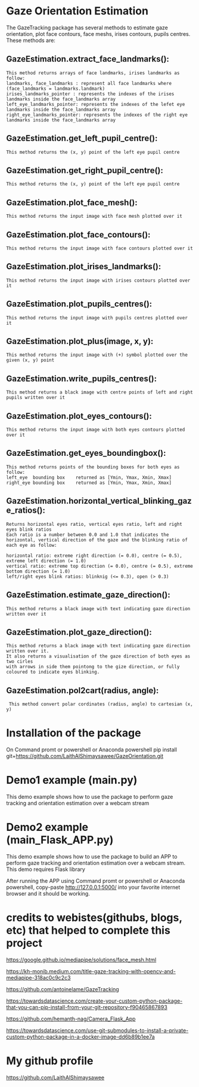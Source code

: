 
#                      Gaze Orientation Estimation

The GazeTracking package has several methods to estimate gaze orientation, 
plot face contours, face meshs, irises contours, pupils centres. These methods are:


## GazeEstimation.extract_face_landmarks(): 
    This method returns arrays of face landmarks, irises landmarks as follow:
    landmarks, face_landmarks : represent all face landmarks where (face_landmarks = landmarks.landmark)
    irises_landmarks_pointer : represents the indexes of the irises landmarks inside the face_landmarks array
    left_eye_landmarks_pointer: represents the indexes of the lefet eye landmarks inside the face_landmarks array
    right_eye_landmarks_pointer: represents the indexes of the right eye landmarks inside the face_landmarks array

##  GazeEstimation.get_left_pupil_centre():
    This method returns the (x, y) point of the left eye pupil centre
      
## GazeEstimation.get_right_pupil_centre(): 
    This method returns the (x, y) point of the left eye pupil centre

## GazeEstimation.plot_face_mesh():    
    This method returns the input image with face mesh plotted over it

## GazeEstimation.plot_face_contours():    
    This method returns the input image with face contours plotted over it

## GazeEstimation.plot_irises_landmarks():    
    This method returns the input image with irises contours plotted over it

## GazeEstimation.plot_pupils_centres():    
    This method returns the input image with pupils centres plotted over it

## GazeEstimation.plot_plus(image, x, y):       
    This method returns the input image with (+) symbol plotted over the given (x, y) point

## GazeEstimation.write_pupils_centres():
    This method returns a black image with centre points of left and right pupils written over it

## GazeEstimation.plot_eyes_contours():    
    This method returns the input image with both eyes contours plotted over it

## GazeEstimation.get_eyes_boundingbox():    
    This method returns points of the bounding boxes for both eyes as follow:
    left_eye  bounding box    returned as [Ymin, Ymax, Xmin, Xmax]
    right_eye bounding box    returned as [Ymin, Ymax, Xmin, Xmax]
 
## GazeEstimation.horizontal_vertical_blinking_gaze_ratios():
    Returns horizontal eyes ratio, vertical eyes ratio, left and right eyes blink ratios
    Each ratio is a number between 0.0 and 1.0 that indicates the
    horizontal, vertical direction of the gaze and the blinking ratio of each eye as follow:

    horizontal ratio: extreme right direction (= 0.0), centre (= 0.5), extreme left direction (= 1.0)
    vertical ratio: extreme top direction (= 0.0), centre (= 0.5), extreme bottom direction (= 1.0)
    left/right eyes blink ratios: blinknig (<= 0.3), open (> 0.3)

## GazeEstimation.estimate_gaze_direction():
    This method returns a black image with text indicating gaze direction written over it

## GazeEstimation.plot_gaze_direction():
    This method returns a black image with text indicating gaze direction written over it.
    It also returns a visualisation of the gaze direction of both eyes as two cirles 
    with arrows in side them pointong to the gize direction, or fully coloured to indicate eyes blinking.

## GazeEstimation.pol2cart(radius, angle):
     This method convert polar cordinates (radius, angle) to cartesian (x, y)
        


#                      Installation of the package

On Command promt or powershell or Anaconda powershell
pip install git+https://github.com/LaithAlShimaysawee/GazeOrientation.git




#                      Demo1 example (main.py)

This demo example shows how to use the package to perform gaze tracking and orientation estimation over a webcam stream



#                      Demo2 example (main_Flask_APP.py)

This demo example shows how to use the package to build an APP to perform gaze tracking and orientation estimation over a webcam stream. This demo requires Flask library 

After running the APP using Command promt or powershell or Anaconda powershell, copy-paste http://127.0.0.1:5000/ into your favorite internet browser and it should be working.



#       credits to webistes(githubs, blogs, etc) that helped to complete this project


https://google.github.io/mediapipe/solutions/face_mesh.html

https://kh-monib.medium.com/title-gaze-tracking-with-opencv-and-mediapipe-318ac0c9c2c3

https://github.com/antoinelame/GazeTracking

https://towardsdatascience.com/create-your-custom-python-package-that-you-can-pip-install-from-your-git-repository-f90465867893

https://github.com/hemanth-nag/Camera_Flask_App

https://towardsdatascience.com/use-git-submodules-to-install-a-private-custom-python-package-in-a-docker-image-dd6b89b1ee7a



#                      My github profile


https://github.com/LaithAlShimaysawee






